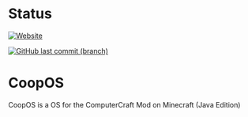 # Status
[![Website](https://img.shields.io/website?down_color=critical&down_message=DOWN%21&label=CoopOS%20Pages%20for%20GitHub%20Pages&logo=github&style=for-the-badge&up_color=green&up_message=online&url=https%3A%2F%2Fcoopplayzz.github.io%2FCoopOS%2F)](https://coopplayzz.github.io/CoopOS)



[![GitHub last commit (branch)](https://img.shields.io/github/last-commit/CoopOS/CoopOS/master?label=master%20last%20commit&logo=github&style=for-the-badge)](https://github.com/CoopOS/CoopOS/tree/master)
# CoopOS
CoopOS is a OS for the ComputerCraft Mod on Minecraft (Java Edition)
